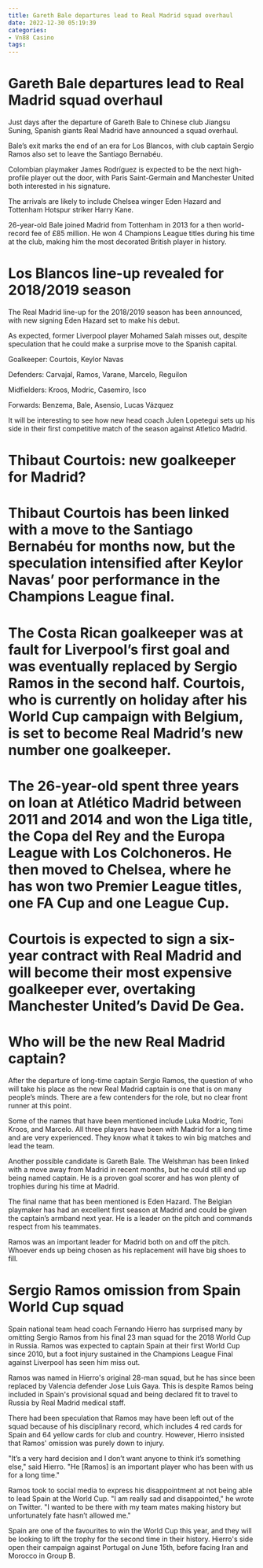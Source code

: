 ```yaml
---
title: Gareth Bale departures lead to Real Madrid squad overhaul
date: 2022-12-30 05:19:39
categories:
- Vn88 Casino
tags:
---
```



#  Gareth Bale departures lead to Real Madrid squad overhaul

Just days after the departure of Gareth Bale to Chinese club Jiangsu Suning, Spanish giants Real Madrid have announced a squad overhaul.

Bale’s exit marks the end of an era for Los Blancos, with club captain Sergio Ramos also set to leave the Santiago Bernabéu.

 Colombian playmaker James Rodríguez is expected to be the next high-profile player out the door, with Paris Saint-Germain and Manchester United both interested in his signature.

The arrivals are likely to include Chelsea winger Eden Hazard and Tottenham Hotspur striker Harry Kane.

26-year-old Bale joined Madrid from Tottenham in 2013 for a then world-record fee of £85 million. He won 4 Champions League titles during his time at the club, making him the most decorated British player in history.

#  Los Blancos line-up revealed for 2018/2019 season

The Real Madrid line-up for the 2018/2019 season has been announced, with new signing Eden Hazard set to make his debut.

As expected, former Liverpool player Mohamed Salah misses out, despite speculation that he could make a surprise move to the Spanish capital.

Goalkeeper: Courtois, Keylor Navas

Defenders: Carvajal, Ramos, Varane, Marcelo, Reguilon

Midfielders: Kroos, Modric, Casemiro, Isco

Forwards: Benzema, Bale, Asensio, Lucas Vázquez


It will be interesting to see how new head coach Julen Lopetegui sets up his side in their first competitive match of the season against Atletico Madrid.

#  Thibaut Courtois: new goalkeeper for Madrid?

# Thibaut Courtois has been linked with a move to the Santiago Bernabéu for months now, but the speculation intensified after Keylor Navas’ poor performance in the Champions League final.

# The Costa Rican goalkeeper was at fault for Liverpool’s first goal and was eventually replaced by Sergio Ramos in the second half. Courtois, who is currently on holiday after his World Cup campaign with Belgium, is set to become Real Madrid’s new number one goalkeeper.

# The 26-year-old spent three years on loan at Atlético Madrid between 2011 and 2014 and won the Liga title, the Copa del Rey and the Europa League with Los Colchoneros. He then moved to Chelsea, where he has won two Premier League titles, one FA Cup and one League Cup.

# Courtois is expected to sign a six-year contract with Real Madrid and will become their most expensive goalkeeper ever, overtaking Manchester United’s David De Gea.

#  Who will be the new Real Madrid captain?

After the departure of long-time captain Sergio Ramos, the question of who will take his place as the new Real Madrid captain is one that is on many people’s minds. There are a few contenders for the role, but no clear front runner at this point.

Some of the names that have been mentioned include Luka Modric, Toni Kroos, and Marcelo. All three players have been with Madrid for a long time and are very experienced. They know what it takes to win big matches and lead the team.

Another possible candidate is Gareth Bale. The Welshman has been linked with a move away from Madrid in recent months, but he could still end up being named captain. He is a proven goal scorer and has won plenty of trophies during his time at Madrid.

The final name that has been mentioned is Eden Hazard. The Belgian playmaker has had an excellent first season at Madrid and could be given the captain’s armband next year. He is a leader on the pitch and commands respect from his teammates.

Ramos was an important leader for Madrid both on and off the pitch. Whoever ends up being chosen as his replacement will have big shoes to fill.

#  Sergio Ramos omission from Spain World Cup squad

Spain national team head coach Fernando Hierro has surprised many by omitting Sergio Ramos from his final 23 man squad for the 2018 World Cup in Russia. Ramos was expected to captain Spain at their first World Cup since 2010, but a foot injury sustained in the Champions League Final against Liverpool has seen him miss out.

Ramos was named in Hierro's original 28-man squad, but he has since been replaced by Valencia defender Jose Luis Gaya. This is despite Ramos being included in Spain's provisional squad and being declared fit to travel to Russia by Real Madrid medical staff.

There had been speculation that Ramos may have been left out of the squad because of his disciplinary record, which includes 4 red cards for Spain and 64 yellow cards for club and country. However, Hierro insisted that Ramos' omission was purely down to injury.

"It’s a very hard decision and I don’t want anyone to think it’s something else," said Hierro. "He [Ramos] is an important player who has been with us for a long time."

Ramos took to social media to express his disappointment at not being able to lead Spain at the World Cup. "I am really sad and disappointed," he wrote on Twitter. "I wanted to be there with my team mates making history but unfortunately fate hasn’t allowed me."

Spain are one of the favourites to win the World Cup this year, and they will be looking to lift the trophy for the second time in their history. Hierro's side open their campaign against Portugal on June 15th, before facing Iran and Morocco in Group B.